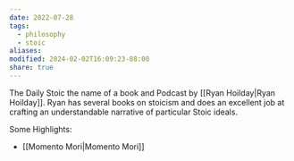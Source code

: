 ```yaml
---
date: 2022-07-28
tags:
  - philosophy
  - stoic
aliases: 
modified: 2024-02-02T16:09:23-08:00
share: true
---
```

The Daily Stoic the name of a book and Podcast by [[Ryan Hoilday|Ryan Hoilday]]. Ryan has several books on stoicism and does an excellent job at crafting an understandable narrative of particular Stoic ideals.

Some Highlights:
- [[Momento Mori|Momento Mori]]